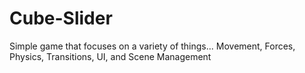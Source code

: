 # Cube-Slider
Simple game that focuses on a variety of things... Movement, Forces, Physics, Transitions, UI, and Scene Management 
